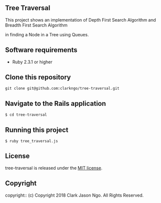 ## Tree Traversal

This project shows an implementation of Depth First Search Algorithm and Breadth First Search Algorithm

in finding a Node in a Tree using Queues.

## Software requirements

- Ruby 2.3.1 or higher

## Clone this repository
```
git clone git@github.com:clarkngo/tree-traversal.git
```

## Navigate to the Rails application

```
$ cd tree-traversal
```

## Running this project

```
$ ruby tree_traversal.js
```

## License

tree-traversal is released under the [MIT license](https://mit-license.org).

## Copyright

copyright:: (c) Copyright 2018 Clark Jason Ngo. All Rights Reserved.
